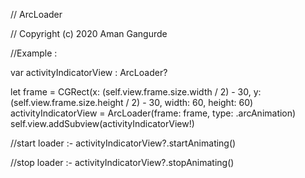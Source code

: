 // ArcLoader

// Copyright (c) 2020 Aman Gangurde


//Example :

var activityIndicatorView : ArcLoader?

let frame = CGRect(x: (self.view.frame.size.width / 2) - 30, y: (self.view.frame.size.height / 2) - 30, width: 60, height: 60)
activityIndicatorView = ArcLoader(frame: frame, type: .arcAnimation)
self.view.addSubview(activityIndicatorView!)

//start loader :- 
activityIndicatorView?.startAnimating()

//stop loader :- 
activityIndicatorView?.stopAnimating()

